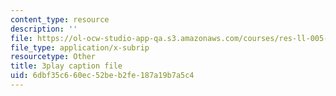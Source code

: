 ```yaml
---
content_type: resource
description: ''
file: https://ol-ocw-studio-app-qa.s3.amazonaws.com/courses/res-ll-005-mathematics-of-big-data-and-machine-learning-january-iap-2020/6dbf35c660ec52beb2fe187a19b7a5c4_moJ7TQb5Fuk.vtt
file_type: application/x-subrip
resourcetype: Other
title: 3play caption file
uid: 6dbf35c6-60ec-52be-b2fe-187a19b7a5c4
---
```

